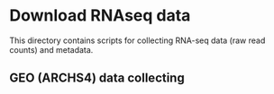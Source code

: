 # Download RNAseq data
This directory contains scripts for collecting RNA-seq data (raw read counts) and metadata.

## GEO (ARCHS4) data collecting
